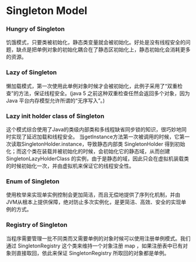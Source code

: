 # **Singleton Model**

### **Hungry of Singleton** [](/SingletonHungry.java)
饥饿模式，只要类被初始化，静态类变量就会被初始化。好处是没有线程安全的问题，缺点是把单例对象的初始化耦合在了静态区初始化上，静态初始化会消耗更多的资源。

### **Lazy of Singleton** [](/SingletonLazy.java)
懒加载模式，第一次使用此单例对象时候才会被初始化，此例子采用了“双重检查”的方法，保证线程安全。(java 5 之前这种双重检查任然会返回多个对象，因为 Java 平台内存模型允许所谓的“无序写入”。)

### **Lazy init holder class of Singleton** [](/SingletonLazyHolderClass.java)
这个模式综合使用了Java的类级内部类和多线程缺省同步锁的知识，很巧妙地同时实现了延迟加载和线程安全。
当getInstance方法第一次被调用的时候，它第一次读取SingletonHolder.instance，导致静态内部类 SingletonHolder 得到初始化；而这个类在装载并被初始化的时候，会初始化它的静态域，从而创建 SingletonLazyHolderClass 的实例，由于是静态的域，因此只会在虚拟机装载类的时候初始化一次，并由虚拟机来保证它的线程安全性。

### **Enum of Singleton** [](/SingletonEnum.java)
使用枚举来实现单实例控制会更加简洁，而且无偿地提供了序列化机制，并由JVM从根本上提供保障，绝对防止多次实例化，是更简洁、高效、安全的实现单例的方式。

### **Registry of Singleton** [](/SingletonRegistry.java)
当程序需要管理一批不同类而又需要单例的对象时候可以使用注册单例模式。我们通过 SingletonRegistry 这个类来维持一个对象注册 map ，如果注册表中已有对象则直接取回，依此来保证 SingletonRegistry 所取回的对象都是单例。